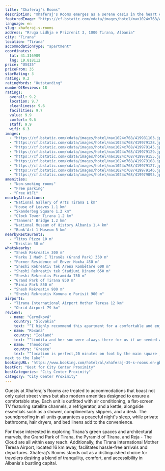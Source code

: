 ```yaml
---
title: "Xhaferaj's Rooms"
description: "Xhaferaj's Rooms emerges as a serene oasis in the heart of Tirana, offering guests a tranquil retreat amidst the city's vibrant life."
featuredImage: "https://cf.bstatic.com/xdata/images/hotel/max1024x768/419981103.jpg?k=5c05609dfe44a7f1064052c114e236359c9ee4645ff7b66315d61297d6f60d44&o=&hp=1"
language: en
slug: xhaferaj-s-rooms
address: "Rruga Lidhja e Prizrenit 3, 1000 Tirana, Albania"
city: "Tirana"
location: "Tirana"
accommodationType: "apartment"
coordinates:
  lat: 41.316989
  lng: 19.818112
price: "US$35"
priceFrom: 35
starRating: 3
rating: 9.2
ratingWords: "Outstanding"
numberOfReviews: 18
ratings:
  overall: 9.2
  location: 9.7
  cleanliness: 9.6
  facilities: 9.7
  value: 9.9
  comfort: 9.6
  staff: 9.9
  wifi: 6.3
images:
  - "https://cf.bstatic.com/xdata/images/hotel/max1024x768/419981103.jpg?k=5c05609dfe44a7f1064052c114e236359c9ee4645ff7b66315d61297d6f60d44&o=&hp=1"
  - "https://cf.bstatic.com/xdata/images/hotel/max1024x768/419979128.jpg?k=f09d91463298b08cf2909379a2d414ad56921687573bb3252fcc977b502ddafa&o=&hp=1"
  - "https://cf.bstatic.com/xdata/images/hotel/max1024x768/419979145.jpg?k=d23bc8c4a6d1cfc7bd21fde5a436e97e51491e2fe876083eeb586b6e12c5f1d3&o=&hp=1"
  - "https://cf.bstatic.com/xdata/images/hotel/max1024x768/419979129.jpg?k=bf99f530eb9255e450d23770e828509e43c818a69258b7c24e9708df305e1345&o=&hp=1"
  - "https://cf.bstatic.com/xdata/images/hotel/max1024x768/419979155.jpg?k=196bae8ec3f721226e7d0a7178df426fcb9bfb513ecdbc7747c60802d91d8e21&o=&hp=1"
  - "https://cf.bstatic.com/xdata/images/hotel/max1024x768/419979108.jpg?k=55ac6b4fcf097d82d38bac2d644a94e9e215d695a5ad6f7e8d1e98b86078f904&o=&hp=1"
  - "https://cf.bstatic.com/xdata/images/hotel/max1024x768/419979127.jpg?k=7ce991b099ff8b5ca289be52fb2665bfe53fac149ba5bb75ffdb73307b04d954&o=&hp=1"
  - "https://cf.bstatic.com/xdata/images/hotel/max1024x768/419979146.jpg?k=49474ff897aae11d2ccbf44828257542b5062b86b434d47cc5a637ed98814a1c&o=&hp=1"
  - "https://cf.bstatic.com/xdata/images/hotel/max1024x768/419979095.jpg?k=33eaf78c34281ead1db61c914a743797f2ac980db553066195001535ee2ae5f2&o=&hp=1"
amenities:
  - "Non-smoking rooms"
  - "Free parking"
  - "Free WiFi"
nearbyAttractions:
  - "National Gallery of Arts Tirana 1 km"
  - "House of Leaves 1.1 km"
  - "Skanderbeg Square 1.2 km"
  - "Clock Tower Tirana 1.2 km"
  - "Tanners' Bridge 1.2 km"
  - "National Museum of History Albania 1.4 km"
  - "Bunk'Art 1 Museum 5 km"
nearbyRestaurants:
  - "Titos Pizza 10 m"
  - "Kristin 50 m"
whatsNearby:
  - "Shesh Rekreativ 300 m"
  - "Parku I Madh I Tiranës (Grand Park) 350 m"
  - "Former Residence of Enver Hoxha 450 m"
  - "Sheshi Rekreativ tek Arena Kombëtare 600 m"
  - "Sheshi Rekreativ tek Stadiumi Dinamo 650 m"
  - "Sheshi Rekreativ Piramida 750 m"
  - "Grand Park of Tirana 850 m"
  - "Rinia Park 850 m"
  - "Shesh Rekreativ 900 m"
  - "Sheshi Rekreativ Komuna e Parisit 900 m"
airports:
  - "Tirana International Airport Mother Teresa 12 km"
  - "Ohrid Airport 79 km"
reviews:
  - name: "Čermáková"
    country: "Slovakia"
    text: "“I highly recommend this apartment for a comfortable and enjoyable stay. I especially appreciate the travel guide and bus line map provided in the room, along with bottled water and toiletries. The communication with the host was great, and he was...”"
  - name: "Roxana"
    country: "Iceland"
    text: "“Lindita and her son were always there for us if we needed anything. They gave us a baklava for the new year too!”"
  - name: "Theodoros"
    country: "Greece"
    text: "“location is perfect,20 minutes on foot by the main square ,near many bars and restaurants and right
next to the lake”"
bookingURL: "https://www.booking.com/hotel/al/xhaferaj-39-s-rooms.en-gb.html?aid=8035640"
bestFor: "Best for City Center Proximity"
bestCategories: "City Center Proximity"
category: "City Center Proximity"
---
```


Guests at Xhaferaj's Rooms are treated to accommodations that boast not only quiet street views but also modern amenities designed to ensure a comfortable stay. Each unit is outfitted with air conditioning, a flat-screen TV featuring satellite channels, a refrigerator, and a kettle, alongside essentials such as a shower, complimentary slippers, and a desk. The soundproofing in all units guarantees a peaceful night's sleep, while private bathrooms, hair dryers, and bed linens add to the convenience.

For those interested in exploring Tirana's green spaces and architectural marvels, the Grand Park of Tirana, the Pyramid of Tirana, and Reja - The Cloud are all within easy reach. Additionally, the Tirana International Mother Teresa Airport, located 16 km away, facilitates hassle-free arrivals and departures. Xhaferaj's Rooms stands out as a distinguished choice for travelers desiring a blend of tranquility, comfort, and accessibility in Albania's bustling capital.